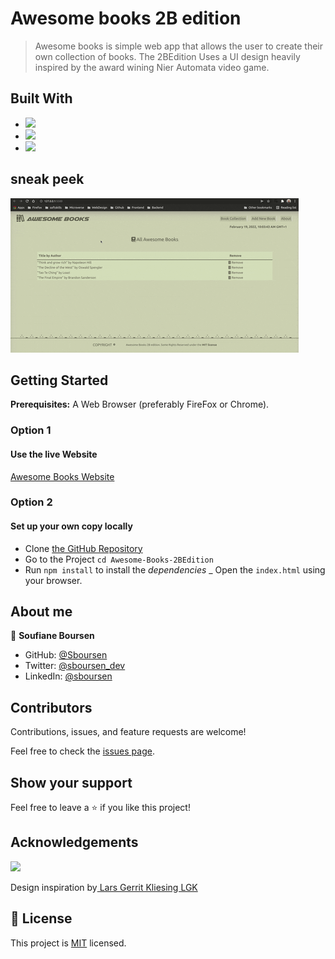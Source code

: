# Awesome books 2B edition

> Awesome books is simple web app that allows the user to create their own collection of books. The 2BEdition Uses a UI design heavily inspired by the award wining Nier Automata video game.

## Built With

- ![](https://img.shields.io/badge/HTML-5-orange)
- ![](https://img.shields.io/badge/Tailwind-CSS-blue)
- ![](https://img.shields.io/badge/JavaScript-ES6-yellow)

## sneak peek

![](src/asset/AwesomeBook2B.gif)
## Getting Started

**Prerequisites:** A Web Browser (preferably FireFox or Chrome).

### **Option 1**

#### Use the live Website

[Awesome Books Website](https://sboursen.github.io/Awesome-Books-2BEdition/)

### **Option 2**

#### Set up your own copy locally

- Clone [the GitHub Repository](https://github.com/Sboursen/Awesome-Books-2BEdition)
- Go to the Project `cd Awesome-Books-2BEdition`
- Run `npm install` to install the _dependencies_
  \_ Open the `index.html` using your browser.

## About me

👤 **Soufiane Boursen**

- GitHub: [@Sboursen](https://github.com/Sboursen)
- Twitter: [@sboursen_dev](https://twitter.com/sboursen_dev)
- LinkedIn: [@sboursen](https://linkedin.com/in/sboursen)

## Contributors

Contributions, issues, and feature requests are welcome!

Feel free to check the [issues page](../../issues/).

## Show your support

Feel free to leave a ⭐️ if you like this project!

## Acknowledgements

![](https://img.shields.io/badge/Microverse-blueviolet)

Design inspiration by[
Lars Gerrit Kliesing LGK](https://codepen.io/lgkonline/pen/WpMRQG?editors=1100)

## 📝 License

This project is [MIT](./LICENSE.md) licensed.
